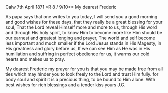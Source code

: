  Calw 7th April 1871
 <R 8 / 9/10>*
My dearest Frederic

As papa says that one writes to you today, I will send you a good morning and good wishes for these days, that they really be a great blessing for your soul, That the Lord reveal Himself more and more to us, through His word and through His holy spirit, to know Him to become more like Him should be our earnest and greatest longing and prayer, The world and self become less important and much smaller if the Lord Jesus stands in His Magesty, in His greatness and glory before us, If we can see Him as He was in His humiliation and suffring in perfect obedience for us, it warms our cold hearts and makes us to pray.

My dearest Frederic my prayer for you is that you may be made free from all ties which may hinder you to look freely to the Lord and trust Him fully. for body soul and spirit it is a precious thing, to be bound to Him alone. With best wishes for rich blessings and a tender kiss
 yours J.G.
